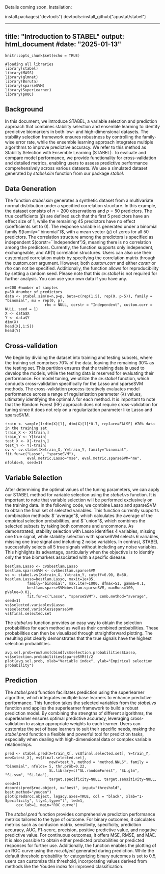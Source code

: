 Details coming soon.
Installation:

install.packages("devtools")
devtools::install_github("apustat/stabel")

---
title: "Introduction to STABEL"
output: html_document
#date: "2025-01-13"
---

```{r setup, include=FALSE}
knitr::opts_chunk$set(echo = TRUE)
```

```{r, warning=FALSE, echo=TRUE, warning=FALSE, message=FALSE, results='hide'}
#loading all libraries
library(stabel)
library(MASS)
library(glmnet)
library(Boruta)
library(sparseSVM)
library(SuperLearner)
library(pROC)
```

## Background
In this document, we introduce STABEL, a variable selection and prediction approach that combines stability selection and ensemble learning to identify predictive biomarkers in both low- and high-dimensional datasets. The stability selection framework ensures robustness by controlling the family-wise error rate, while the ensemble learning approach integrates multiple algorithms to improve predictive accuracy. We refer to this method as Stability Selection with Ensemble Learning (STABEL). To evaluate and compare model performance, we provide functionality for cross-validation and detailed metrics, enabling users to assess predictive performance comprehensively across various datasets. We use a simulated dataset generated by $stabel.sim$ function from our package $stabel$. 

## Data Generation

The function $stabel.sim$ generates a synthetic dataset from a multivariate normal distribution under a specified correlation structure. In this example, the dataset consists of $n=200$ observations and $p=50$ predictors. The true coefficients $(β)$ are defined such that the first 5 predictors have an effect size of 1, while the remaining 45 predictors have no effect (coefficients set to 0). The response variable is generated under a binomial family $(family=``binomial")$, with a mean vector $(\mu)$ of zeros for all 50 predictors. The correlation structure among the predictors is specified as independent $(corstr=``Independent")$, meaning there is no correlation among the predictors. Currently, the function supports only independent, exchangeable, and AR(1) correlation structures. Users can also use their customized correlation matrix by specifying the correlation matrix through the custom.corr argument. However, both $custom.corr$ and either $corstr$ or $rho$ can not be specified. Additionally, the function allows for reproducibility by setting a random seed. Please note that this $cv.stabel$ is not required for further analysis. You can use your own data if you have any.

```{r, echo=TRUE, warning=FALSE, message=FALSE}
n=200 #number of samples
p=50 #number of predictors
data <- stabel.sim(n=n,p=p, beta=c(rep(1,5), rep(0, p-5)), family = "binomial", mu = rep(0, p),
                  rho = NULL, corstr = "Independent", custom.corr = NULL, seed = 1)
X <- data$X
Y <- data$Y
dim(X)
head(X[,1:5])
head(Y)
```

## Cross-validation
We begin by dividing the dataset into training and testing subsets, where the training set comprises 70% of the data, leaving the remaining 30% as the testing set. This partition ensures that the training data is used to develop the models, while the testing data is reserved for evaluating their performance. For model tuning, we utilize the $cv.stabel$ function, which conducts cross-validation specifically for the Lasso and sparseSVM methods. The cross-validation process iteratively evaluates model performance across a range of regularization parameter $(\lambda)$ values, ultimately identifying the optimal $\lambda$ for each method. It is important to note that the Random Forest (RF) approach does not require cross-validation for tuning since it does not rely on a regularization parameter like Lasso and sparseSVM.

```{r}
train <- sample(1:dim(X)[1], dim(X)[1]*0.7, replace=FALSE) #70% data in the training set
train_X <- X[train,]
train_Y <- Y[train]
test_X <- X[-train,]
test_Y <- Y[-train]
cv <- cv.stabel(X=train_X, Y=train_Y, family="binomial", fit.fun=c("Lasso", "sparseSVM"), 
          eval.metric.Lasso="mse", eval.metric.sparseSVM="me", nfolds=5, seed=1)

```

## Variable Selection
After determining the optimal values of the tuning parameters, we can apply our STABEL method for variable selection using the $stabel.vs$ function. It is important to note that variable selection will be performed exclusively on the training data. In the following code, we combine Lasso and sparseSVM to obtain the final set of selected variables. This function currently supports combination methods: $``average"$, which calculates the average of the empirical selection probabilities, and $``union"$, which combines the selected subsets by taking both commons and uncommons. As demonstrated, stability selection with Lasso identifies 4 variables, missing one true signal, while stability selection with sparseSVM selects 6 variables, missing one true signal and including 2 noise variables. In contrast, STABEL successfully selects all 5 true signals without including any noise variables. This highlights its advantage, particularly when the objective is to identify only the true biomarkers associated with a specific disease.

```{r, warning=FALSE, message=FALSE}
bestlam.Lasso <- cv$bestlam.Lasso
bestlam.sparseSVM <- cv$bestlam.sparseSVM
vs <- stabel.vs(X=train_X, Y=train_Y, cutoff=0.90, B=50, bestlam.Lasso=bestlam.Lasso, maxit=1e+05, 
          family="binomial", max.iter=1000, dfmax=51, gamma=0.1, 
          bestlam.sparseSVM=bestlam.sparseSVM, maxRuns=100, pValue=0.01, 
          fit.fun=c("Lasso", "sparseSVM"), comb.method="average", seed=1)
vs$selected.variables$Lasso
vs$selected.variables$sparseSVM
vs$final.selected.set
```

The $stabel.vs$ function provides an easy way to obtain the selection probabilities for each method as well as their combined probabilities. These probabilities can then be visualized through straightforward plotting. The resulting plot clearly demonstrates that the true signals have the highest selection probabilities.

```{r, warning=FALSE, message=FALSE}
avg.sel.prob=rowSums(cbind(vs$selection.probabilities$Lasso, vs$selection.probabilities$sparseSVM))/2
plot(avg.sel.prob, xlab="Variable index", ylab="Empirical selection probability")
```

## Prediction

The $stabel.pred$ function facilitates prediction using the superlearner algorithm, which integrates multiple base learners to enhance predictive performance. This function takes the selected variables from the $stabel.vs$ function and applies the superlearner framework to build a robust prediction model. By combining the strengths of different algorithms, the superlearner ensures optimal predictive accuracy, leveraging cross-validation to assign appropriate weights to each learner. Users can customize the set of base learners to suit their specific needs, making the $stabel.pred$ function a flexible and powerful tool for prediction tasks, especially when dealing with high-dimensional data or complex variable relationships.

```{r, warning=FALSE, message=FALSE}
pred <- stabel.pred(X=train_X[, vs$final.selected.set], Y=train_Y, newX=test_X[, vs$final.selected.set], 
                    newY=test_Y, method = "method.NNLS", family = "binomial", nfolds= 5, thr.prob=0.22,
                    SL.library=c("SL.randomForest", "SL.glm", "SL.svm", "SL.lda"), 
                    target.specificity=NULL, target.sensitivity=NULL, seed=1)
#coords(pred$roc.object, x="best", input="threshold", best.method="youden")
plot(pred$roc.object, legacy.axes=TRUE, col = "black", xlab="1-Specificity", lty=1,type="l", lwd=1,
     cex.lab=1, main="ROC curve")
```

The $stabel.pred$ function provides comprehensive prediction performance metrics tailored to the type of outcome. For binary outcomes, it calculates metrics such as confusion matrix, sensitivity, specificity, prediction accuracy, AUC, F1-score, precision, positive predictive value, and negative predictive value. For continuous outcomes, it offers MSE, RMSE, and MAE. It is also possible to obtain either predicted probabilities or predicted responses for further use. Additionally, the function enables the plotting of an ROC curve using the $roc.object$ generated during prediction. While the default threshold probability for categorizing binary outcomes is set to 0.5, users can customize this threshold, incorporating values derived from methods like the Youden index for improved classification.
